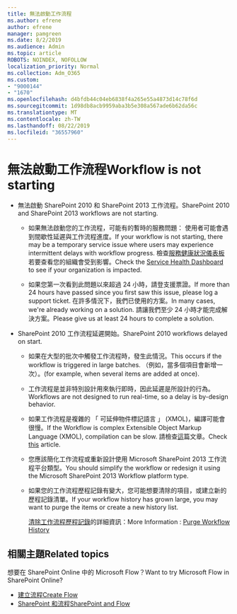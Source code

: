 ```yaml
---
title: 無法啟動工作流程
ms.author: efrene
author: efrene
manager: pamgreen
ms.date: 8/2/2019
ms.audience: Admin
ms.topic: article
ROBOTS: NOINDEX, NOFOLLOW
localization_priority: Normal
ms.collection: Adm_O365
ms.custom:
- "9000144"
- "1670"
ms.openlocfilehash: d4bfdb44c04eb6838f4a265e55a4873d14c78f6d
ms.sourcegitcommit: 1d98db8acb9959aba3b5e308a567ade6b62da56c
ms.translationtype: MT
ms.contentlocale: zh-TW
ms.lasthandoff: 08/22/2019
ms.locfileid: "36557960"
---
```

# <a name="workflow-is-not-starting"></a><span data-ttu-id="b9a76-102">無法啟動工作流程</span><span class="sxs-lookup"><span data-stu-id="b9a76-102">Workflow is not starting</span></span>

- <span data-ttu-id="b9a76-103">無法啟動 SharePoint 2010 和 SharePoint 2013 工作流程。</span><span class="sxs-lookup"><span data-stu-id="b9a76-103">SharePoint 2010 and SharePoint 2013 workflows are not starting.</span></span>

    - <span data-ttu-id="b9a76-104">如果無法啟動您的工作流程，可能有的暫時的服務問題： 使用者可能會遇到間歇性延遲與工作流程進度。</span><span class="sxs-lookup"><span data-stu-id="b9a76-104">If your workflow is not starting, there may be a temporary service issue where users may experience intermittent delays with workflow progress.</span></span> <span data-ttu-id="b9a76-105">檢查[服務健康狀況儀表板](https:/admin.microsoft.com/AdminPortal/Home#/servicehealth)若要查看您的組織會受到影響。</span><span class="sxs-lookup"><span data-stu-id="b9a76-105">Check the [Service Health Dashboard](https:/admin.microsoft.com/AdminPortal/Home#/servicehealth) to see if your organization is impacted.</span></span>

    - <span data-ttu-id="b9a76-106">如果您第一次看到此問題以來超過 24 小時，請登支援票證。</span><span class="sxs-lookup"><span data-stu-id="b9a76-106">If more than 24 hours have passed since you first saw this issue, please log a support ticket.</span></span> <span data-ttu-id="b9a76-107">在許多情況下，我們已使用的方案。</span><span class="sxs-lookup"><span data-stu-id="b9a76-107">In many cases, we're already working on a solution.</span></span> <span data-ttu-id="b9a76-108">請讓我們至少 24 小時才能完成解決方案。</span><span class="sxs-lookup"><span data-stu-id="b9a76-108">Please give us at least 24 hours to complete a solution.</span></span>

- <span data-ttu-id="b9a76-109">SharePoint 2010 工作流程延遲開始。</span><span class="sxs-lookup"><span data-stu-id="b9a76-109">SharePoint 2010 workflows delayed on start.</span></span>

    - <span data-ttu-id="b9a76-110">如果在大型的批次中觸發工作流程時，發生此情況。</span><span class="sxs-lookup"><span data-stu-id="b9a76-110">This occurs if the workflow is triggered in large batches.</span></span> <span data-ttu-id="b9a76-111">（例如，當多個項目會新增一次）。</span><span class="sxs-lookup"><span data-stu-id="b9a76-111">(for example, when several items are added at once).</span></span>

    - <span data-ttu-id="b9a76-112">工作流程是並非特別設計用來執行即時，因此延遲是所設計的行為。</span><span class="sxs-lookup"><span data-stu-id="b9a76-112">Workflows are not designed to run real-time, so a delay is by-design behavior.</span></span>

   -  <span data-ttu-id="b9a76-113">如果工作流程是複雜的 「 可延伸物件標記語言 」 (XMOL)，編譯可能會很慢。</span><span class="sxs-lookup"><span data-stu-id="b9a76-113">If the Workflow is complex Extensible Object Markup Language (XMOL), compilation can be slow.</span></span> <span data-ttu-id="b9a76-114">請檢查[這](https://support.microsoft.com/en-us/kb/3043697)篇文章。</span><span class="sxs-lookup"><span data-stu-id="b9a76-114">Check [this](https://support.microsoft.com/en-us/kb/3043697) article.</span></span>

    - <span data-ttu-id="b9a76-115">您應該簡化工作流程或重新設計使用 Microsoft SharePoint 2013 工作流程平台類型。</span><span class="sxs-lookup"><span data-stu-id="b9a76-115">You should simplify the workflow or redesign it using the Microsoft SharePoint 2013 Workflow platform type.</span></span>

    - <span data-ttu-id="b9a76-116">如果您的工作流程歷程記錄有變大，您可能想要清除的項目，或建立新的歷程記錄清單。</span><span class="sxs-lookup"><span data-stu-id="b9a76-116">If your workflow history has grown large, you may want to purge the items or create a new history list.</span></span>

        <span data-ttu-id="b9a76-117">[清除工作流程歷程記錄](https://blogs.technet.microsoft.com/marj/2015/08/07/sharepoint-2010-workflows-best-practice-purge-workflow-history-list-items/)的詳細資訊：</span><span class="sxs-lookup"><span data-stu-id="b9a76-117">More Information : [Purge Workflow History](https://blogs.technet.microsoft.com/marj/2015/08/07/sharepoint-2010-workflows-best-practice-purge-workflow-history-list-items/)</span></span>


## <a name="related-topics"></a><span data-ttu-id="b9a76-118">相關主題</span><span class="sxs-lookup"><span data-stu-id="b9a76-118">Related topics</span></span>
<span data-ttu-id="b9a76-119">想要在 SharePoint Online 中的 Microsoft Flow？</span><span class="sxs-lookup"><span data-stu-id="b9a76-119">Want to try Microsoft Flow in SharePoint Online?</span></span>
- [<span data-ttu-id="b9a76-120">建立流程</span><span class="sxs-lookup"><span data-stu-id="b9a76-120">Create Flow</span></span>](https://support.office.com/article/Create-a-flow-for-a-list-or-library-in-SharePoint-Online-or-OneDrive-for-Business-a9c3e03b-0654-46af-a254-20252e580d01) 
- [<span data-ttu-id="b9a76-121">SharePoint 和流程</span><span class="sxs-lookup"><span data-stu-id="b9a76-121">SharePoint and Flow</span></span>](https://flow.microsoft.com/blog/sharepoint-and-flow/) 


